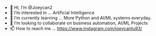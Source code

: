 - 👋 Hi, I’m @Joeycan2
- 👀 I’m interested in ... Artificial Intelligence 
- 🌱 I’m currently learning ... More Python and AI/ML systems everyday.
- 💞️ I’m looking to collaborate on business automation, AI/ML Projects
- 📫 How to reach me ... https://www.instagram.com/joeycantu93/

<!---
Joeycan2/Joeycan2 is a ✨ special ✨ repository because its `README.md` (this file) appears on your GitHub profile.
You can click the Preview link to take a look at your changes.
--->
